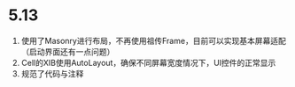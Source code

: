 # 5.13 

1. 使用了Masonry进行布局，不再使用祖传Frame，目前可以实现基本屏幕适配（启动界面还有一点问题）
2. Cell的XIB使用AutoLayout，确保不同屏幕宽度情况下，UI控件的正常显示
3. 规范了代码与注释